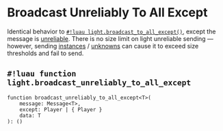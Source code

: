 # Broadcast Unreliably To All Except

Identical behavior to [`#!luau light.broadcast_to_all_except()`](./broadcast_to_all_except.md), except the message is
<a href="https://create.roblox.com/docs/reference/engine/classes/UnreliableRemoteEvent" target="_blank">unreliable</a>.
There is no size limit on light unreliable sending &mdash; however, sending
[instances](../../../datatypes/instance.md) /
[unknowns](../../../datatypes/unknown.md) can cause it to exceed size thresholds and fail to send.

## `#!luau function light.broadcast_unreliably_to_all_except`

```luau title='<!-- server --> <!-- sync -->'
function broadcast_unreliably_to_all_except<T>(
    message: Message<T>,
    except: Player | { Player }
    data: T
): ()
```
